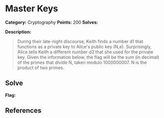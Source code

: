 # Master Keys
**Category:** Cryptography **Points:** 200 **Solves:**

**Description:**
>During their late-night discourse, Keith finds a number d1 that functions as a private key to Alice's public key (N,e). Surprisingly, Alice tells Keith a different number d2 that she used for the private key. Given the information below, the flag will be the sum (in decimal) of the primes that divide N, taken modulo 1000000007.
N is the product of two primes. 


## Solve


**Flag:**

## **References**
